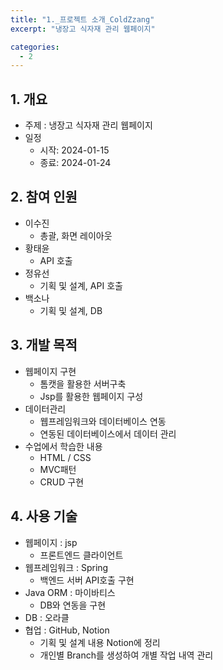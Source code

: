 ```yaml
---
title: "1._프로젝트 소개_ColdZzang"
excerpt: "냉장고 식자재 관리 웹페이지"

categories:
  - 2
---
```


## 1. 개요
- 주제 : 냉장고 식자재 관리 웹페이지
- 일정
  - 시작: 2024-01-15
  - 종료: 2024-01-24
  
## 2. 참여 인원
- 이수진
    - 총괄, 화면 레이아웃
- 황태윤
    - API 호출
- 정유선
    - 기획 및 설계, API 호출
- 백소나
    - 기획 및 설계, DB

## 3. 개발 목적
- 웹페이지 구현
    - 톰캣을 활용한 서버구축
    - Jsp를 활용한 웹페이지 구성
- 데이터관리
    - 웹프레임워크와 데이터베이스 연동
    - 연동된 데이터베이스에서 데이터 관리
- 수업에서 학습한 내용
    - HTML / CSS
    - MVC패턴
    - CRUD 구현

## 4. 사용 기술
- 웹페이지 : jsp
    - 프론트엔드 클라이언트
- 웹프레임워크 : Spring
    - 백엔드 서버 API호출 구현
- Java ORM : 마이바티스
    - DB와 연동을 구현
- DB : 오라클
- 협업 : GitHub, Notion
    - 기획 및 설계 내용 Notion에 정리
    - 개인별 Branch를 생성하여 개별 작업 내역 관리